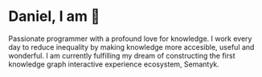 # Daniel, I am 🌱

Passionate programmer with a profound love for knowledge. 
I work every day to reduce inequality by making knowledge more accesible, useful and wonderful. 
I am currently fulfilling my dream of constructing the first knowledge graph interactive experience ecosystem, Semantyk.
